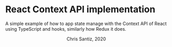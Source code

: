 # React Context API implementation

A simple example of how to app state manage with the Context API of React using TypeScript and hooks, similarly how Redux it does.

<p align="center">Chris Santiz, 2020</p>
